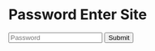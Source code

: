 # Password Enter Site

<input class="pass" type="text" id="passinput" placeholder="Password">
<input class="button" onclick="passcheck()" id="checkbtn" type="submit" />

<script src="https://code.jquery.com/jquery-3.6.0.min.js"></script>
<script>
const inoselist = ["猪瀬", "猪せ", "猪セ", "いの瀬", "イノ瀬", "いノ瀬", "イの瀬", "いのせ", "イノセ", "イのせ", "いノせ", "いのセ", "イノせ", "いノセ", "イのセ"];
function passcheck(){
    if ($('.pass').val() === "031-12") {
        window.location.href = "031-12.html";
    } else if (inoselist.some(v => $('.pass').val().includes(v))) {
        $(".pass").val("");
        $('.pass').attr('placeholder', '自分の名前入れられても…w');
        setTimeout(function(){
            $('.pass').attr('placeholder', 'Name X Password ○');
        },1000);
    } else {
        $(".pass").val("");
        $('.pass').attr('placeholder', 'Password');
    }
}
</script>

<script>
var input = document.getElementById("passinput");

input.addEventListener("keyup", function(event) {
  if (event.keyCode === 13) {
    passcheck();
  }
});
</script>
